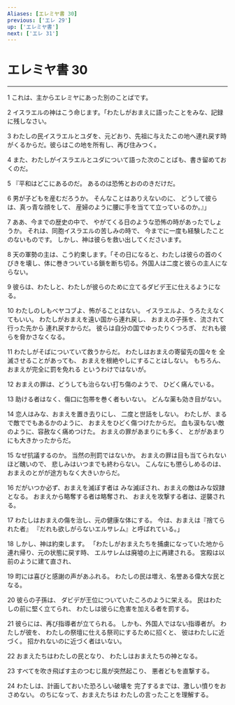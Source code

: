 ```yaml
---
Aliases: [エレミヤ書 30]
previous: ['エレ 29']
up: ['エレミヤ書']
next: ['エレ 31']
---
```

# エレミヤ書 30

***




1 
これは、主からエレミヤにあった別のことばです。 



2 
イスラエルの神はこう命じます。「わたしがおまえに語ったことをみな、記録に残しなさい。 



3 
わたしの民イスラエルとユダを、元どおり、先祖に与えたこの地へ連れ戻す時がくるからだ。彼らはこの地を所有し、再び住みつく。 



4 
また、わたしがイスラエルとユダについて語った次のことばも、書き留めておくのだ。 



5 
『平和はどこにあるのだ。 あるのは恐怖とおののきだけだ。 



6 
男が子どもを産むだろうか。 そんなことはありえないのに、 どうして彼らは、真っ青な顔をして、 産婦のように腰に手を当てて立っているのか。』」 



7 
ああ、今までの歴史の中で、 やがてくる日のような恐怖の時があったでしょうか。 それは、同胞イスラエルの苦しみの時で、 今までに一度も経験したことのないものです。 しかし、神は彼らを救い出してくださいます。 



8 
天の軍勢の主は、こう約束します。「その日になると、わたしは彼らの首のくびきを壊し、体に巻きついている鎖を断ち切る。外国人は二度と彼らの主人にならない。 



9 
彼らは、わたしと、わたしが彼らのために立てるダビデ王に仕えるようになる。 



10 
わたしのしもべヤコブよ、怖がることはない。 イスラエルよ、うろたえなくてもいい。 わたしがおまえを遠い国から連れ戻し、 おまえの子孫を、流されて行った先から 連れ戻すからだ。 彼らは自分の国でゆったりくつろぎ、 だれも彼らを脅かさなくなる。 



11 
わたしがそばについていて救うからだ。 わたしはおまえの寄留先の国々を 全滅させることがあっても、 おまえを根絶やしにすることはしない。 もちろん、おまえが完全に罰を免れる というわけではないが。 



12 
おまえの罪は、どうしても治らない打ち傷のようで、 ひどく痛んでいる。 



13 
助ける者はなく、傷口に包帯を巻く者もいない。 どんな薬も効き目がない。 



14 
恋人はみな、おまえを置き去りにし、 二度と世話をしない。 わたしが、まるで敵ででもあるかのように、 おまえをひどく傷つけたからだ。 血も涙もない敵のように、容赦なく痛めつけた。 おまえの罪があまりにも多く、 とががあまりにも大きかったからだ。 



15 
なぜ抗議するのか。 当然の刑罰ではないか。 おまえの罪は目も当てられないほど醜いので、 悲しみはいつまでも終わらない。 こんなにも懲らしめるのは、 おまえのとがが途方もなく大きいからだ。 



16 
だがいつか必ず、おまえを滅ぼす者は みな滅ぼされ、おまえの敵はみな奴隷となる。 おまえから略奪する者は略奪され、 おまえを攻撃する者は、逆襲される。 



17 
わたしはおまえの傷を治し、元の健康な体にする。 今は、おまえは『捨てられた者』 『だれも欲しがらないエルサレム』と呼ばれている。」 



18 
しかし、神は約束します。 「わたしがおまえたちを捕虜になっていた地から 連れ帰り、元の状態に戻す時、 エルサレムは廃墟の上に再建される。 宮殿は以前のように建て直され、 



19 
町には喜びと感謝の声があふれる。 わたしの民は増え、名誉ある偉大な民となる。 



20 
彼らの子孫は、 ダビデが王位についていたころのように栄える。 民はわたしの前に堅く立てられ、 わたしは彼らに危害を加える者を罰する。 



21 
彼らには、再び指導者が立てられる。 しかも、外国人ではない指導者が。 わたしが彼を、 わたしの祭壇に仕える祭司にするために招くと、 彼はわたしに近づく。 招かれないのに近づく者はいない。 



22 
おまえたちはわたしの民となり、 わたしはおまえたちの神となる。 



23 
すべてを吹き飛ばす主のつむじ風が突然起こり、 悪者どもを直撃する。 



24 
わたしは、計画しておいた恐ろしい破壊を 完了するまでは、激しい憤りをおさめない。 のちになって、おまえたちは わたしの言ったことを理解する。
